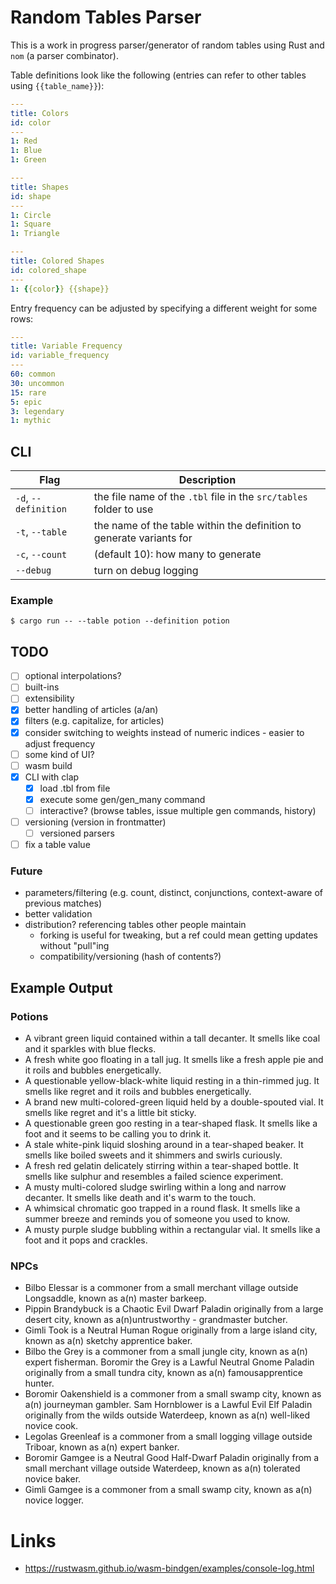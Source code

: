# Random Tables Parser

This is a work in progress parser/generator of random tables using Rust and `nom` (a parser combinator).

Table definitions look like the following (entries can refer to other tables using `{{table_name}}`):

```yml
---
title: Colors
id: color
---
1: Red
1: Blue
1: Green

---
title: Shapes
id: shape
---
1: Circle
1: Square
1: Triangle

---
title: Colored Shapes
id: colored_shape
---
1: {{color}} {{shape}}
```

Entry frequency can be adjusted by specifying a different weight for some rows:

```yml
---
title: Variable Frequency
id: variable_frequency
---
60: common
30: uncommon
15: rare
5: epic
3: legendary
1: mythic
```

## CLI

| Flag                 | Description                                                          |
| -------------------- | -------------------------------------------------------------------- |
| `-d`, `--definition` | the file name of the `.tbl` file in the `src/tables` folder to use   |
| `-t`, `--table`      | the name of the table within the definition to generate variants for |
| `-c`, `--count`      | (default 10): how many to generate                                   |
| `--debug`            | turn on debug logging                                                |

### Example

    $ cargo run -- --table potion --definition potion

## TODO

- [ ] optional interpolations?
- [ ] built-ins
- [ ] extensibility
- [x] better handling of articles (a/an)
- [x] filters (e.g. capitalize, for articles)
- [x] consider switching to weights instead of numeric indices - easier to adjust frequency
- [ ] some kind of UI?
- [ ] wasm build
- [x] CLI with clap
  - [x] load .tbl from file
  - [x] execute some gen/gen_many command
  - [ ] interactive? (browse tables, issue multiple gen commands, history)
- [ ] versioning (version in frontmatter)
  - [ ] versioned parsers
- [ ] fix a table value

### Future

- parameters/filtering (e.g. count, distinct, conjunctions, context-aware of previous matches)
- better validation
- distribution? referencing tables other people maintain
  - forking is useful for tweaking, but a ref could mean getting updates without "pull"ing
  - compatibility/versioning (hash of contents?)

## Example Output

### Potions

- A vibrant green liquid contained within a tall decanter. It smells like coal and it sparkles with blue flecks.
- A fresh white goo floating in a tall jug. It smells like a fresh apple pie and it roils and bubbles energetically.
- A questionable yellow-black-white liquid resting in a thin-rimmed jug. It smells like regret and it roils and bubbles energetically.
- A brand new multi-colored-green liquid held by a double-spouted vial. It smells like regret and it's a little bit sticky.
- A questionable green goo resting in a tear-shaped flask. It smells like a foot and it seems to be calling you to drink it.
- A stale white-pink liquid sloshing around in a tear-shaped beaker. It smells like boiled sweets and it shimmers and swirls curiously.
- A fresh red gelatin delicately stirring within a tear-shaped bottle. It smells like sulphur and resembles a failed science experiment.
- A musty multi-colored sludge swirling within a long and narrow decanter. It smells like death and it's warm to the touch.
- A whimsical chromatic goo trapped in a round flask. It smells like a summer breeze and reminds you of someone you used to know.
- A musty purple sludge bubbling within a rectangular vial. It smells like a foot and it pops and crackles.

### NPCs

- Bilbo Elessar is a commoner from a small merchant village outside Longsaddle, known as a(n) master barkeep.
- Pippin Brandybuck is a Chaotic Evil Dwarf Paladin originally from a large desert city, known as a(n)untrustworthy - grandmaster butcher.
- Gimli Took is a Neutral Human Rogue originally from a large island city, known as a(n) sketchy apprentice baker.
- Bilbo the Grey is a commoner from a small jungle city, known as a(n) expert fisherman.
  Boromir the Grey is a Lawful Neutral Gnome Paladin originally from a small tundra city, known as a(n) famousapprentice hunter.
- Boromir Oakenshield is a commoner from a small swamp city, known as a(n) journeyman gambler.
  Sam Hornblower is a Lawful Evil Elf Paladin originally from the wilds outside Waterdeep, known as a(n) well-liked novice cook.
- Legolas Greenleaf is a commoner from a small logging village outside Triboar, known as a(n) expert banker.
- Boromir Gamgee is a Neutral Good Half-Dwarf Paladin originally from a small merchant village outside Waterdeep, known as a(n) tolerated novice baker.
- Gimli Gamgee is a commoner from a small swamp city, known as a(n) novice logger.

# Links

- https://rustwasm.github.io/wasm-bindgen/examples/console-log.html
